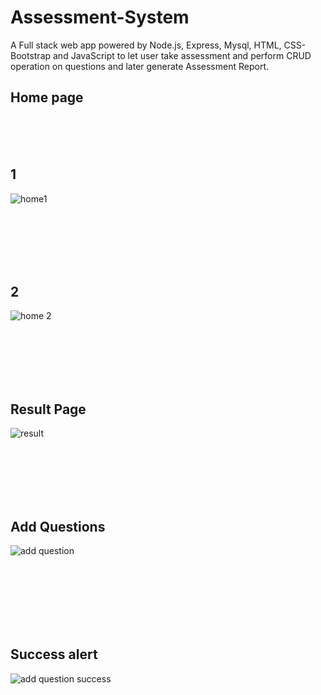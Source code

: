 # Assessment-System
A Full stack web app powered by Node.js, Express, Mysql, HTML, CSS-Bootstrap and JavaScript to let user take assessment and perform CRUD operation on questions and later generate Assessment Report.

## Home page
<br/>
<br/>
<br/>

## 1
![home1](https://user-images.githubusercontent.com/60563307/191303592-a386c2c2-309e-4e97-8e1f-9d33d1188171.png)
<br/>
<br/>
<br/>

<br/>
<br/>
<br/>


## 2
![home 2](https://user-images.githubusercontent.com/60563307/191303658-dcd45cf1-81ac-4034-82b6-41b35cd4f4cc.png)
<br/>
<br/>
<br/>




<br/>
<br/>
<br/>



## Result Page
![result](https://user-images.githubusercontent.com/60563307/191304130-12131ca5-86b7-400c-974b-e8873ef79f36.png)
<br/>
<br/>
<br/>




<br/>
<br/>
<br/>



## Add Questions
![add question](https://user-images.githubusercontent.com/60563307/191304222-33f2c95a-d59d-46d2-95fe-d29af88e08d1.png)

<br/>
<br/>
<br/>




<br/>
<br/>
<br/>


## Success alert
![add question success](https://user-images.githubusercontent.com/60563307/191304395-850ddc2d-610b-419b-b30d-ad6ebf4dc67a.png)



